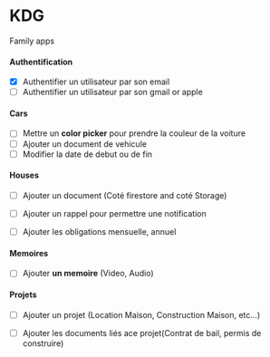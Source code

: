 # KDG

Family apps

#### Authentification

  - [x] Authentifier un utilisateur par son email
  - [ ] Authentifier un utilisateur par son gmail or apple
#### Cars
  - [ ] Mettre un **color picker** pour prendre la couleur de la voiture
  - [ ] Ajouter un document de vehicule
  - [ ] Modifier la date de debut ou de fin

#### Houses
  - [ ] Ajouter un document (Coté firestore and coté Storage)
  - [ ] Ajouter un rappel pour permettre une notification
  - [ ] Ajouter les obligations mensuelle, annuel


#### Memoires
  - [ ] Ajouter **un memoire** (Video, Audio)


#### Projets
  - [ ] Ajouter un projet (Location Maison, Construction Maison, etc...)
  - [ ]  Ajouter les documents liés ace projet(Contrat de bail, permis de construire)


